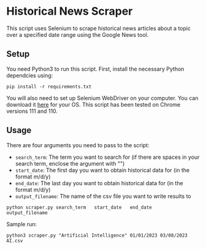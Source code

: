 # Historical News Scraper
This script uses Selenium to scrape historical news articles about a topic over a specified date range using the Google News tool.


## Setup
You need Python3 to run this script.
First, install the necessary Python dependcies using:
```
pip install -r requirements.txt
```
You will also need to set up Selenium WebDriver on your computer. You can download it [here](https://chromedriver.chromium.org/downloads) for your OS. This script has been tested on Chrome versions 111 and 110.

## Usage
There are four arguments you need to pass to the script:

- `search_term`: The term you want to search for (if there are spaces in your search term, enclose the argument with "")
- `start_date`: The first day you want to obtain historical data for (in the format m/d/y)
- `end_date`: The last day you want to obtain historical data for (in the format m/d/y)
- `output_filename`: The name of the csv file you want to write results to


```
python scraper.py search_term   start_date   end_date   output_filename
```

Sample run:
```
python3 scraper.py "Artificial Intelligence" 01/01/2023 03/08/2023 AI.csv
```